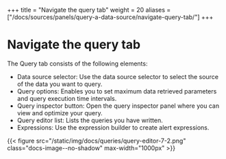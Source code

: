 +++
title = "Navigate the query tab"
weight = 20
aliases = ["/docs/sources/panels/query-a-data-source/navigate-query-tab/"]
+++

# Navigate the query tab

The Query tab consists of the following elements:

- Data source selector: Use the data source selector to select the source of the data you want to query.
- Query options: Enables you to set maximum data retrieved parameters and query execution time intervals.
- Query inspector button: Open the query inspector panel where you can view and optimize your query.
- Query editor list: Lists the queries you have written.
- Expressions: Use the expression builder to create alert expressions.

{{< figure src="/static/img/docs/queries/query-editor-7-2.png" class="docs-image--no-shadow" max-width="1000px" >}}
